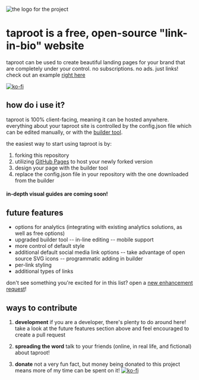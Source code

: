 
![the logo for the project](https://www.brianlaclair.com/assets/taproot-logo-transparent.png)
# taproot is a free, open-source "link-in-bio" website
taproot can be used to create beautiful landing pages for your brand that are completely under your control.
no subscriptions. no ads. just links! check out an example [right here](https://brianlaclair.github.io/taproot)



[![ko-fi](https://ko-fi.com/img/githubbutton_sm.svg)](https://ko-fi.com/G2G0AGYJ3)

## how do i use it?
taproot is 100% client-facing, meaning it can be hosted anywhere. everything about your taproot site is controlled by the config.json file which can be edited manually, or with the [builder tool](https://brianlaclair.github.io/taproot/builder/).

the easiest way to start using taproot is by:
1. forking this repository
2. utilizing [GitHub Pages](https://pages.github.com/) to host your newly forked version
3. design your page with the builder tool
4. replace the config.json file in your repository with the one downloaded from the builder

#### in-depth visual guides are coming soon!

## future features
- options for analytics (integrating with existing analytics solutions, as well as free options)
- upgraded builder tool 
-- in-line editing
-- mobile support
- more control of default style
- additional default social media link options
-- take advantage of open source SVG icons
-- programmatic adding in builder
- per-link styling
- additional types of links

don't see something you're excited for in this list? open a [new enhancement request](https://github.com/brianlaclair/taproot/issues/new)!

## ways to contribute
1. **development**
if you are a developer, there's plenty to do around here! take a look at the future features section above and feel encouraged to create a pull request

2. **spreading the word**
talk to your friends (online, in real life, and fictional) about taproot!

3. **donate** 
not a very fun fact,  but money being donated to this project means more of my time can be spent on it! 
[![ko-fi](https://ko-fi.com/img/githubbutton_sm.svg)](https://ko-fi.com/G2G0AGYJ3)